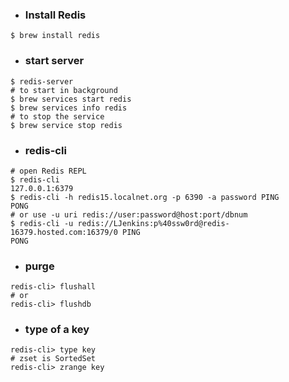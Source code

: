 - ### Install Redis
```shell
$ brew install redis
```

- ### start server
```shell
$ redis-server
# to start in background
$ brew services start redis
$ brew services info redis
# to stop the service
$ brew service stop redis
```

- ### redis-cli
```shell
# open Redis REPL
$ redis-cli
127.0.0.1:6379
$ redis-cli -h redis15.localnet.org -p 6390 -a password PING
PONG
# or use -u uri redis://user:password@host:port/dbnum
$ redis-cli -u redis://LJenkins:p%40ssw0rd@redis-16379.hosted.com:16379/0 PING
PONG
```

- ### purge
```shell
redis-cli> flushall
# or
redis-cli> flushdb
```

- ### type of a key
```shell
redis-cli> type key
# zset is SortedSet
redis-cli> zrange key
```